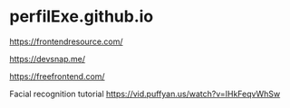# perfilExe.github.io

https://frontendresource.com/

https://devsnap.me/

https://freefrontend.com/

Facial recognition tutorial
https://vid.puffyan.us/watch?v=IHkFeqvWhSw
